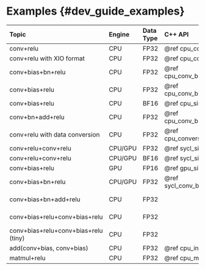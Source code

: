 # Examples {#dev_guide_examples}

| Topic                                | Engine   | Data Type | C++ API                                    | C API                             |
| :----                                | :---     | :---      | :----                                      | :---                              |
| conv+relu                            | CPU      | FP32      | @ref cpu_conv_relu_pattern_cpp             |                                   |
| conv+relu with XIO format            | CPU      | FP32      | @ref cpu_conv_relu_pattern2_cpp            |                                   |
| conv+bias+bn+relu                    | CPU      | FP32      | @ref cpu_conv_bias_bn_relu_pattern_cpp     |                                   |
| conv+bias+relu                       | CPU      | FP32      | @ref cpu_conv_bias_relu_pattern_cpp        |                                   |
| conv+bias+relu                       | CPU      | BF16      | @ref cpu_simple_pattern_bf16_cpp           |                                   |
| conv+bn+add+relu                     | CPU      | FP32      | @ref cpu_conv_bn_add_relu_pattern_cpp      | @ref cpu_simple_pattern_c         |
| conv+relu with data conversion       | CPU      | FP32      | @ref cpu_conversion_simple_pattern_cpp     |                                   |
| conv+relu+conv+relu                  | CPU/GPU  | FP32      | @ref sycl_simple_pattern_cpp               |                                   |
| conv+relu+conv+relu                  | CPU/GPU  | BF16      | @ref sycl_simple_pattern_bf16_cpp          |                                   |
| conv+bias+relu                       | GPU      | FP16      | @ref gpu_simple_pattern_fp16_cpp           |                                   |
| conv+bias+bn+relu                    | CPU/GPU  | FP32      | @ref sycl_conv_bias_bn_relu_pattern_cpp    |                                   |
| conv+bias+bn+add+relu                | CPU      | FP32      |                                            | @ref cpu_conv_bias_bn_add_relu_c  |
| conv+bias+relu+conv+bias+relu        | CPU      | FP32      |                                            | @ref cpu_multi_times_inference_c  |
| conv+bias+relu+conv+bias+relu (tiny) | CPU      | FP32      |                                            | @ref cpu_simple_pattern_tiny_c    |
| add(conv+bias, conv+bias)            | CPU      | FP32      | @ref cpu_inplace_options_cpp               |                                   |
| matmul+relu                          | CPU      | FP32      | @ref cpu_matmul_relu_pattern_cpp           |                                   |
